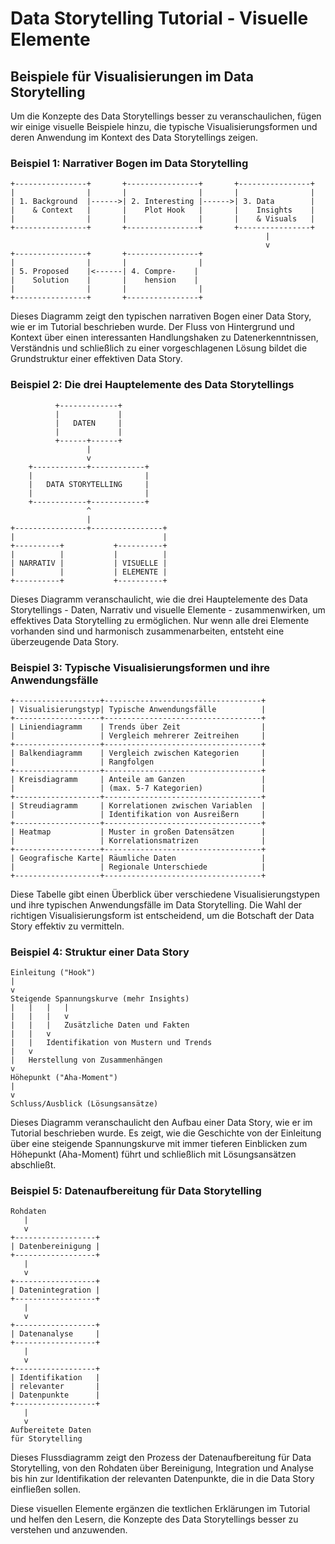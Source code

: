 # Data Storytelling Tutorial - Visuelle Elemente

## Beispiele für Visualisierungen im Data Storytelling

Um die Konzepte des Data Storytellings besser zu veranschaulichen, fügen wir einige visuelle Beispiele hinzu, die typische Visualisierungsformen und deren Anwendung im Kontext des Data Storytellings zeigen.

### Beispiel 1: Narrativer Bogen im Data Storytelling

```
+----------------+       +----------------+       +----------------+
|                |       |                |       |                |
| 1. Background  |------>| 2. Interesting |------>| 3. Data        |
|    & Context   |       |    Plot Hook   |       |    Insights    |
|                |       |                |       |    & Visuals   |
+----------------+       +----------------+       +----------------+
                                                         |
                                                         v
+----------------+       +----------------+
|                |       |                |
| 5. Proposed    |<------| 4. Compre-    |
|    Solution    |       |    hension    |
|                |       |                |
+----------------+       +----------------+
```

Dieses Diagramm zeigt den typischen narrativen Bogen einer Data Story, wie er im Tutorial beschrieben wurde. Der Fluss von Hintergrund und Kontext über einen interessanten Handlungshaken zu Datenerkenntnissen, Verständnis und schließlich zu einer vorgeschlagenen Lösung bildet die Grundstruktur einer effektiven Data Story.

### Beispiel 2: Die drei Hauptelemente des Data Storytellings

```
          +-------------+
          |             |
          |   DATEN     |
          |             |
          +------+------+
                 |
                 v
    +------------+------------+
    |                         |
    |   DATA STORYTELLING     |
    |                         |
    +------------+------------+
                 ^
                 |
+----------------+----------------+
|                                 |
+----------+           +----------+
|          |           |          |
| NARRATIV |           | VISUELLE |
|          |           | ELEMENTE |
+----------+           +----------+
```

Dieses Diagramm veranschaulicht, wie die drei Hauptelemente des Data Storytellings - Daten, Narrativ und visuelle Elemente - zusammenwirken, um effektives Data Storytelling zu ermöglichen. Nur wenn alle drei Elemente vorhanden sind und harmonisch zusammenarbeiten, entsteht eine überzeugende Data Story.

### Beispiel 3: Typische Visualisierungsformen und ihre Anwendungsfälle

```
+-------------------+-----------------------------------+
| Visualisierungstyp| Typische Anwendungsfälle          |
+-------------------+-----------------------------------+
| Liniendiagramm    | Trends über Zeit                  |
|                   | Vergleich mehrerer Zeitreihen     |
+-------------------+-----------------------------------+
| Balkendiagramm    | Vergleich zwischen Kategorien     |
|                   | Rangfolgen                        |
+-------------------+-----------------------------------+
| Kreisdiagramm     | Anteile am Ganzen                 |
|                   | (max. 5-7 Kategorien)             |
+-------------------+-----------------------------------+
| Streudiagramm     | Korrelationen zwischen Variablen  |
|                   | Identifikation von Ausreißern     |
+-------------------+-----------------------------------+
| Heatmap           | Muster in großen Datensätzen      |
|                   | Korrelationsmatrizen              |
+-------------------+-----------------------------------+
| Geografische Karte| Räumliche Daten                   |
|                   | Regionale Unterschiede            |
+-------------------+-----------------------------------+
```

Diese Tabelle gibt einen Überblick über verschiedene Visualisierungstypen und ihre typischen Anwendungsfälle im Data Storytelling. Die Wahl der richtigen Visualisierungsform ist entscheidend, um die Botschaft der Data Story effektiv zu vermitteln.

### Beispiel 4: Struktur einer Data Story

```
Einleitung ("Hook")
|
v
Steigende Spannungskurve (mehr Insights)
|   |   |   |
|   |   |   v
|   |   |   Zusätzliche Daten und Fakten
|   |   v
|   |   Identifikation von Mustern und Trends
|   v
|   Herstellung von Zusammenhängen
v
Höhepunkt ("Aha-Moment")
|
v
Schluss/Ausblick (Lösungsansätze)
```

Dieses Diagramm veranschaulicht den Aufbau einer Data Story, wie er im Tutorial beschrieben wurde. Es zeigt, wie die Geschichte von der Einleitung über eine steigende Spannungskurve mit immer tieferen Einblicken zum Höhepunkt (Aha-Moment) führt und schließlich mit Lösungsansätzen abschließt.

### Beispiel 5: Datenaufbereitung für Data Storytelling

```
Rohdaten
   |
   v
+------------------+
| Datenbereinigung |
+------------------+
   |
   v
+------------------+
| Datenintegration |
+------------------+
   |
   v
+------------------+
| Datenanalyse     |
+------------------+
   |
   v
+------------------+
| Identifikation   |
| relevanter       |
| Datenpunkte      |
+------------------+
   |
   v
Aufbereitete Daten
für Storytelling
```

Dieses Flussdiagramm zeigt den Prozess der Datenaufbereitung für Data Storytelling, von den Rohdaten über Bereinigung, Integration und Analyse bis hin zur Identifikation der relevanten Datenpunkte, die in die Data Story einfließen sollen.

Diese visuellen Elemente ergänzen die textlichen Erklärungen im Tutorial und helfen den Lesern, die Konzepte des Data Storytellings besser zu verstehen und anzuwenden.
